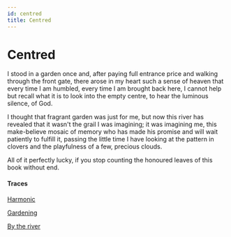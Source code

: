 ```yaml
---
id: centred
title: Centred
---
```


# Centred

I stood in a garden once and,
after paying full entrance price
and walking through the front gate,
there arose in my heart
such a sense of heaven that every time
I am humbled, every time I am
brought back here, I cannot help but recall
what it is to look into the empty centre,
to hear the luminous silence, of God.

I thought that fragrant garden
was just for me, but now
this river has revealed that it wasn't
the grail I was imagining; it was
imagining me, this make-believe mosaic
of memory who has made his promise
and will wait patiently to fulfill it,
passing the little time I have 
looking at the pattern in clovers
and the playfulness of a few, precious clouds.

All of it perfectly lucky, if you stop counting 
the honoured leaves of this book without end.

#### Traces

[Harmonic](https://youtu.be/PvrPGO7ja3k?t=71 "Arabella Steinbacher")

[Gardening](https://www.youtube.com/watch?v=wxxToNpbM2I "Llewellyn Vaughan Lee")

[By the river](https://www.youtube.com/watch?v=l6kqu2mk-Kw "Smetana: Vltava")
